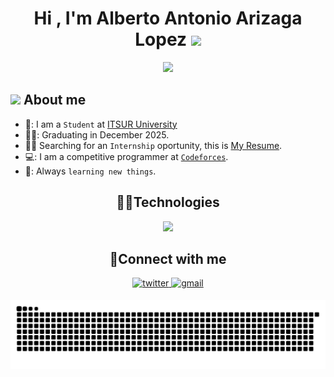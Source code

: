 
<h1 align="center"><b>Hi , I'm Alberto Antonio Arizaga Lopez </b><img src="https://media.giphy.com/media/hvRJCLFzcasrR4ia7z/giphy.gif" width="35"></h1>
<p align="center">
  <img src="https://readme-typing-svg.herokuapp.com?font=Time+New+Roman&color=cyan&size=25&center=true&vCenter=true&width=600&height=25&lines=Computer+Systems+Engineering+Student,;In+search+of+an+Internship,;Self-taught+Full-Stack+Developer,;Competitive+Programmer,;Active+Learner/Researcher,;Love+to+learn+new+stuffs"></a>
</p>

<!-- About me -->
## <picture><img src = "https://github.com/7oSkaaa/7oSkaaa/blob/main/Images/about_me.gif?raw=true" width = 50px></picture> About me
<!-- <picture> <img align="right" src="https://github.com/7oSkaaa/7oSkaaa/blob/main/Images/Right_Side.gif?raw=true" width = 250px></picture> -->

- 🏫: I am a `Student` at [ITSUR University](https://surguanajuato.tecnm.mx/)
- 👨‍🎓: Graduating in December 2025.
- :technologist: Searching for an `Internship` oportunity, this is [My Resume](https://drive.google.com/file/d/1gF6KX-H0-_GCpBlkxt9AdyAZohlveweK/view?usp=sharing).
- 💻: I am a competitive programmer at [`Codeforces`](https://codeforces.com/profile/Al_Lopez).
- 📖: Always `learning new things`.

<!-- Technologies -->
<h2 align="center">👨‍💻Technologies</h2>

<p align="center">
  <a href="https://skillicons.dev">
    <img src="https://skillicons.dev/icons?i=html,javascript,css,c,cpp,cs,java,php,mysql,postgres,visualstudio,vscode" />
  </a>
</p>

<!-- Contact -->
<!--https://github.com/tandpfun/skill-icons/blob/main/icons-->
<!--<img src='https://raw.githubusercontent.com/ShahriarShafin/ShahriarShafin/main/Assets/handshake.gif' width="100px">-->
<h2 align="center"> 🤝Connect with me </h2>
<div align="center">
	<a href="https://www.linkedin.com/in/albertoantonioarizagalopez/" target="blank">
<img src=https://img.shields.io/badge/linkedin-%2300acee.svg?color=405DE6&style=for-the-badge&logo=linkedin&logoColor=white alt=twitter style="margin-bottom: 5px;" />
	<a href="mailto:aa.arizaga47@gmail.com" target="_blank">
<img src=https://img.shields.io/badge/gmail-%2300acee.svg?color=EA4335&style=for-the-badge&logo=gmail&logoColor=white alt=gmail style="margin-bottom: 5px;" />
</div>

<!-- SNAKE -->
<p align = "center">
	<img src = "https://github.com/7oSkaaa/7oSkaaa/blob/output/github-contribution-grid-snake.svg?" alt = "Snake Game"/>
</p>

